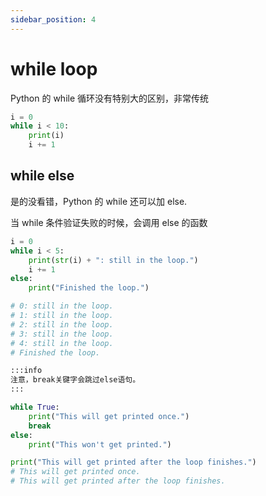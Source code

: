 ```yaml
---
sidebar_position: 4
---
```


# while loop

Python 的 while 循环没有特别大的区别，非常传统

```python
i = 0
while i < 10:
    print(i)
    i += 1
```

## while else

是的没看错，Python 的 while 还可以加 else.

当 while 条件验证失败的时候，会调用 else 的函数

```python
i = 0
while i < 5:
    print(str(i) + ": still in the loop.")
    i += 1
else:
    print("Finished the loop.")

# 0: still in the loop.
# 1: still in the loop.
# 2: still in the loop.
# 3: still in the loop.
# 4: still in the loop.
# Finished the loop.

:::info
注意，break关键字会跳过else语句。
:::

while True:
    print("This will get printed once.")
    break
else:
    print("This won't get printed.")

print("This will get printed after the loop finishes.")
# This will get printed once.
# This will get printed after the loop finishes.
```
